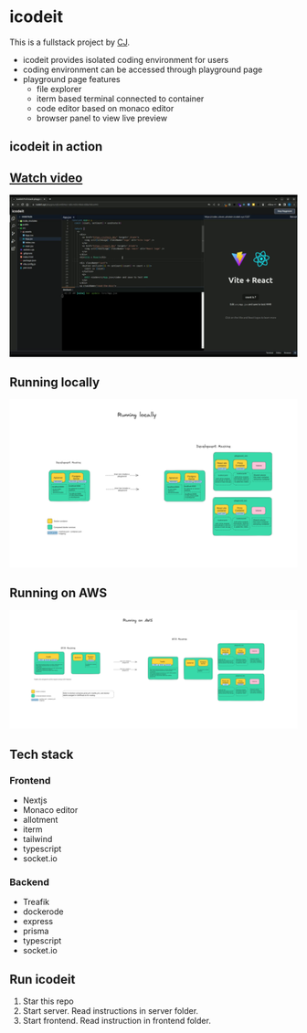 # icodeit

This is a fullstack project by [CJ](github.com/dev-cj).

* icodeit provides isolated coding environment for users
* coding environment can be accessed through playground page
* playground page features
    * file explorer
    * iterm based terminal connected to container
    * code editor based on monaco editor
    * browser panel to view live preview

## icodeit in action
## [Watch video](https://res.cloudinary.com/di7l26baz/video/upload/v1692127509/github/icodeit/icodeit_in_action_cs4evx.mp4)

![](icodeit.png)




## Running locally
![Running locally](running_locally.png)


## Running on AWS
![Running on AWS](running_on_aws.png)


## Tech stack

### Frontend
* Nextjs
* Monaco editor
* allotment
* iterm
* tailwind
* typescript
* socket.io


### Backend
* Treafik
* dockerode
* express
* prisma
* typescript
* socket.io


## Run icodeit

1. Star this repo
2. Start server. Read instructions in server folder.
3. Start frontend. Read instruction in frontend folder.
